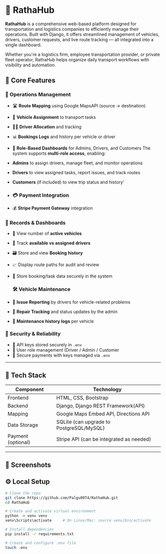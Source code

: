# 🚛 RathaHub 
**RathaHub** is a comprehensive web-based platform designed for transportation and logistics companies to efficiently manage their operations. Built with Django, it offers streamlined management of vehicles, drivers, customer requests, and live route tracking — all integrated into a single dashboard.

Whether you're a logistics firm, employee transportation provider, or private fleet operator, RathaHub helps organize daily transport workflows with visibility and automation.


## 🧩 Core Features

### 🧭 Operations Management
- 🛣️ **Route Mapping** using Google MapsAPI (source → destination)
- 🚚 **Vehicle Assignment** to transport tasks
- 👨‍✈️ **Driver Allocation** and tracking
- 📊 **Bookings Logs** and history per vehicle or driver
- 🔄 **Role-Based Dashboards** for Admins, Drivers, and Customers
  The system supports **multi-role access**, enabling:
- **Admins** to assign drivers, manage fleet, and monitor operations
- **Drivers** to view assigned tasks, report issues, and track routes
- **Customers** (if included) to view trip status and history'

- ### 💳 Payment Integration
- 💰 **Stripe Payment Gateway** integration

### 📂 Records & Dashboards
- 🚗 View number of **active vehicles**
- 👥 Track **available vs assigned drivers**
- 🗃️ Store and view **Booking history**
- 📈 Display route paths for audit and review
- 💾 Store booking/task data securely in the system

  ### 🛠 Vehicle Maintenance
- 🧾 **Issue Reporting** by drivers for vehicle-related problems
- 🔧 **Repair Tracking** and status updates by the admin
- 📅 **Maintenance history logs** per vehicle

### 🔐 Security & Reliability
- 🔐 API keys stored securely in `.env`
- 🧠 User role management (Driver / Admin / Customer
- 🔐 Secure payments with keys managed via `.env`

---

## 🔧 Tech Stack

| Component         | Technology                                 |
|------------------|---------------------------------------------|
| Frontend          | HTML, CSS, Bootstrap    |
| Backend           | Django, Django REST Framework(API)           |
| Mapping           | Google Maps Embed API, Directions API       |
| Data Storage      | SQLite (can upgrade to PostgreSQL/MySQL)    |
| Payment (optional)| Stripe API (can be integrated as needed)    |

---


## 📸 Screenshots


## ⚙️ Local Setup

```bash
# Clone the repo
git clone https://github.com/Palgu09T4/RathaHub.git
cd RathaHub

# Create and activate virtual environment
python -m venv venv
venv\Scripts\activate     # On Linux/Mac: source venv/bin/activate

# Install dependencies
pip install -r requirements.txt

# Create and configure .env file
touch .env
